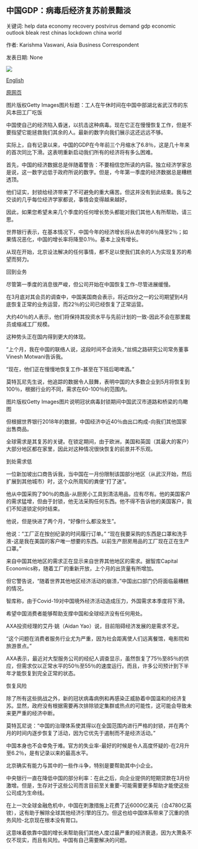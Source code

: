 ## 中国GDP：病毒后经济复苏前景黯淡

关键词: help data economy recovery postvirus demand gdp economic outlook bleak rest chinas lockdown china world

作者: Karishma Vaswani, Asia Business Correspondent

发表日期: None

![](https://ichef.bbci.co.uk/news/1024/branded_news/14746/production/_111828738_workers.jpg)

[English](China%20GDP%3A%20Bleak%20outlook%20for%20economic%20recovery%20post-virus.md)

[原网页](https://www.bbc.com/news/business-52305259)

图片版权Getty Images图片标题：工人在午休时间在中国中部湖北省武汉市的东风本田工厂吃饭

中国使自己的经济陷入昏迷，以抗击这种病毒。现在它正在慢慢恢复工作，但是不要指望它能拯救我们其余的人。最新的数字向我们展示这还远远不够。

实际上，自有记录以来，中国的GDP在今年前三个月缩水了6.8％，这是几十年来的首次同比下滑。这表明重新启动我们所有的经济将有多么困难。

首先，中国的经济数据总是伴随着警告：不要相信您所读的内容。独立经济学家总是说，这一数字远低于政府所说的数字。但是，今年第一季度的经济数据总是糟糕透顶。

他们证实，封锁给经济带来了不可避免的重大痛苦。但这并没有到此结束。我与之交谈的几乎每位经济学家都说，事情会变得越来越好。

因此，如果您希望未来几个季度的任何增长势头都能对我们其他人有所帮助，请三思。

世界银行表示，在基本情况下，中国今年的经济增长将从去年的6％降至2％；如果情况恶化，中国的增长率将降至0.1％。基本上没有增长。

从现在开始，北京设法解决的任何事情，都不足以使我们其余的人为实现复苏的希望而努力。

回到业务

尽管第一季度的消息很严峻，但公司开始在中国恢复工作-尽管进展缓慢。

在3月底对其会员的调查中，中国美国商会表示，将近四分之一的公司期望到4月底恢复正常的业务运营，而22％的公司已经恢复了正常运营。

大约40％的人表示，他们将保持其投资水平与先前计划的一致-因此不会在那里裁员或缩减工厂规模。

这种势头正在国内得到更大的体现。

“上个月，我在中国的联络人说，这段时间不会消失，”丝绸之路研究公司常务董事Vinesh Motwani告诉我。

“现在，他们正在慢慢地恢复工作-甚至在下班后喝啤酒。”

莫特瓦尼先生说，他追踪的数据令人鼓舞，表明中国的大多数企业到5月将恢复到100％，根据行业的不同，需求在60-100％的范围内。

图片版权Getty Images图片说明冠状病毒封锁期间中国武汉市道路和桥梁的鸟瞰图

但根据世界银行2018年的数据，中国经济中近40％由出口构成-向我们其他国家出售商品。

全球需求是其复苏的关键。在锁定期间，由于欧洲，美国和英国（其最大的客户）大部分地区都在家里，因此对这种情况很快恢复的前景并不乐观。

到处需求低

一位新加坡出口商告诉我，当中国在一月份限制该国部分地区（从武汉开始，然后扩展到其他城市）时，这个众所周知的粪便“打了迷”。

他从中国采购了90％的商品-从厨房小工具到清洁用品，应有尽有。他的美国客户的需求猛增，但由于封锁，他无法采购任何东西。他不得不告诉他的美国客户，我们不知道锁定何时结束。

他说，但是快进了两个月，“好像什么都没发生”。

他说：“工厂正在按创纪录的时间履行订单。” “现在我要采购的东西是口罩和洗手液-这是我在美国的客户唯一想要的东西。以前生产厨房用品的工厂现在正在生产口罩。”

来自中国其他地区的需求正在显示来自世界其他地区的需求。据智库Capital Economics称，随着工厂的重新开放，上个月的出货量有所增加。

但它警告说，“随着世界其他地区经济活动的崩溃，”中国出口部门仍将面临最糟糕的情况。

智库称，由于Covid-19对中国境外经济活动造成压力，外国需求本季度将下滑。

希望中国消费者能够帮助支撑中国和全球经济没有任何用处。

AXA投资经理的艾丹·姚（Aidan Yao）说，目前阻碍经济发展的是需求不足。

“这个问题在消费者服务行业尤为严重，因为社会距离使人们远离餐馆，电影院和旅游景点。”

AXA表示，最近对大型服务公司的经纪人调查显示，虽然恢复了75％至85％的供应，但需求仅以正常水平的50％至55％的速度运行。而且，许多公司预计到下半年才能恢复到完全正常的状态。

恢复风险

除了所有这些挑战之外，新的冠状病毒病例和再感染正威胁着中国温和的经济复苏。显然，政府没有根据需要再次排除锁定集群或热点的可能性，这可能会导致未来更严重的经济中断。

莫特瓦尼说：“中国的治理体系使其得以在全国范围内进行严格的封锁，并在两个月的时间内逐步恢复了活动，因为它优先于遏制而不是经济活动。”

中国本身也不会幸免于难。官方的失业率-最好的时候是令人高度怀疑的-在2月升至6.2％，是有记录以来的最高水平。

北京确实有能力与其中的一些作斗争，特别是要帮助其中小企业。

中央银行一直在降低中国的部分利率：在此之后，向企业提供的短期贷款在3月份激增。但是，生存对于这些公司而言目前至关重要-可能需要更多帮助才能使这些公司成为生命线。

在上一次全球金融危机中，中国在刺激措施上花费了近6000亿美元（合4780亿英镑），这有助于解除全球其他经济引擎的压力。但这也给中国体系带来了沉重的债务风险-北京现在根本没有胃口。

这意味着依靠中国的增长来帮助我们其他人度过最严重的经济衰退，因为大萧条不仅不现实，而且有风险。中国有自己需要解决的问题。
